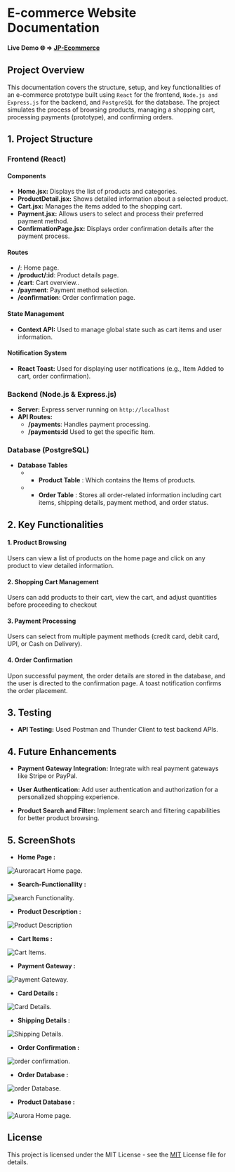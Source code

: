 # E-commerce Website Documentation

#### Live Demo 🌐 => [JP-Ecommerce](https://ajp-ecommerce.netlify.app/)

## Project Overview

This documentation covers the structure, setup, and key functionalities of an e-commerce prototype built using ```React``` for the frontend, ```Node.js and Express.js``` for the backend, and ```PostgreSQL``` for the database. The project simulates the process of browsing products, managing a shopping cart, processing payments (prototype), and confirming orders.

## 1. Project Structure

### Frontend (React)
#### Components

* **Home.jsx:** Displays the list of products and categories.
* **ProductDetail.jsx:** Shows detailed information about a selected product.
*  **Cart.jsx:** Manages the items added to the shopping cart.
*  **Payment.jsx:** Allows users to select and process their preferred payment method.
*  **ConfirmationPage.jsx:** Displays order confirmation details after the payment process.

#### Routes

* **/**: Home page.
* **/product/:id**: Product details page.
* **/cart**: Cart overview..
* **/payment**: Payment method selection.
* **/confirmation**: Order confirmation page.

#### State Management

* **Context API:** Used to manage global state such as cart items and user information.

#### Notification System

* **React Toast:** Used for displaying user notifications (e.g., Item Added to cart, order confirmation).

### Backend (Node.js & Express.js) 

* **Server:** Express server running on ```http://localhost```
* **API Routes:** 
    * **/payments**: Handles payment processing.
    * **/payments:id** Used to get the specific Item.

### Database (PostgreSQL)

* **Database Tables** 
    * - **Product Table** : Which contains the Items of products.
    * - **Order Table** : Stores all order-related information including cart items, shipping details, payment method, and order status.

## 2.  Key Functionalities

#### 1. Product Browsing

Users can view a list of products on the home page and click on any product to view detailed information.

#### 2. Shopping Cart Management

Users can add products to their cart, view the cart, and adjust quantities before proceeding to checkout

#### 3. Payment Processing

Users can select from multiple payment methods (credit card, debit card, UPI, or Cash on Delivery).

#### 4. Order Confirmation

Upon successful payment, the order details are stored in the database, and the user is directed to the confirmation page.
A toast notification confirms the order placement.

## 3. Testing 

* **API Testing:** Used Postman and Thunder Client to test backend APIs.

## 4. Future Enhancements

* **Payment Gateway Integration:** Integrate with real payment gateways like Stripe or PayPal.

* **User Authentication:** Add user authentication and authorization for a personalized shopping experience.

* **Product Search and Filter:** Implement search and filtering capabilities for better product browsing.


## 5. ScreenShots 

* **Home Page :**

![Auroracart Home page.](/readme-image/home-page.png "This is a home-page image.")


* **Search-Functionallity :**

![search Functionality.](/readme-image/search-functionallity.png "This is a home-page search function image.")

* **Product Description :**

![Product Description](/readme-image/product-description.png "This is a product description image.")

* **Cart Items :** 

![Cart Items.](/readme-image/cartitems.png "This is a cart Items image.")

* **Payment Gateway :** 

![Payment Gateway.](/readme-image/payment-gateway.png "This is a payment gateway image.")

* **Card Details :**

![Card Details.](/readme-image/Card-Details.png "This is a Card Details image.")

* **Shipping Details :**

![Shipping Details.](/readme-image/Shipping-Details.png "This is a Card Details image.")

* **Order Confirmation :**

![order confirmation.](/readme-image/order-confirmation.png "This is a order coonfirmation image.")


* **Order Database :**

![order Database.](/readme-image/order-database.png "This is a order database image.")


* **Product Database :** 

![Aurora Home page.](/readme-image/product-database.png "This is a product database image.")


## License 

This project is licensed under the MIT License - see the [MIT](https://choosealicense.com/licenses/mit/) License file for details.
